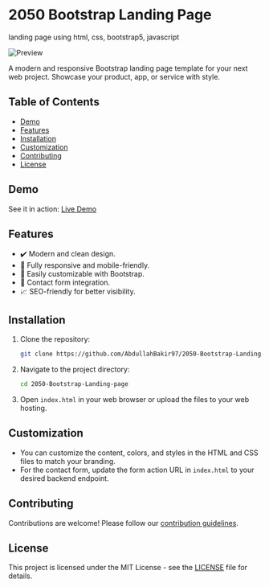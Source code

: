 # 2050 Bootstrap Landing Page
landing page using html, css, bootstrap5, javascript

![Preview](screenshot.png)

A modern and responsive Bootstrap landing page template for your next web project. Showcase your product, app, or service with style.

## Table of Contents

- [Demo](#demo)
- [Features](#features)
- [Installation](#installation)
- [Customization](#customization)
- [Contributing](#contributing)
- [License](#license)

## Demo

See it in action: [Live Demo](https://your-demo-link.com)

## Features

- ✔️ Modern and clean design.
- 📱 Fully responsive and mobile-friendly.
- 🌈 Easily customizable with Bootstrap.
- 📨 Contact form integration.
- 📈 SEO-friendly for better visibility.


## Installation

1. Clone the repository:

   ```bash
   git clone https://github.com/AbdullahBakir97/2050-Bootstrap-Landing-page.git
   ```

2. Navigate to the project directory:

   ```bash
   cd 2050-Bootstrap-Landing-page
   ```

3. Open `index.html` in your web browser or upload the files to your web hosting.

## Customization

- You can customize the content, colors, and styles in the HTML and CSS files to match your branding.
- For the contact form, update the form action URL in `index.html` to your desired backend endpoint.

## Contributing

Contributions are welcome! Please follow our [contribution guidelines](CONTRIBUTING.md).

## License

This project is licensed under the MIT License - see the [LICENSE](LICENSE) file for details.
